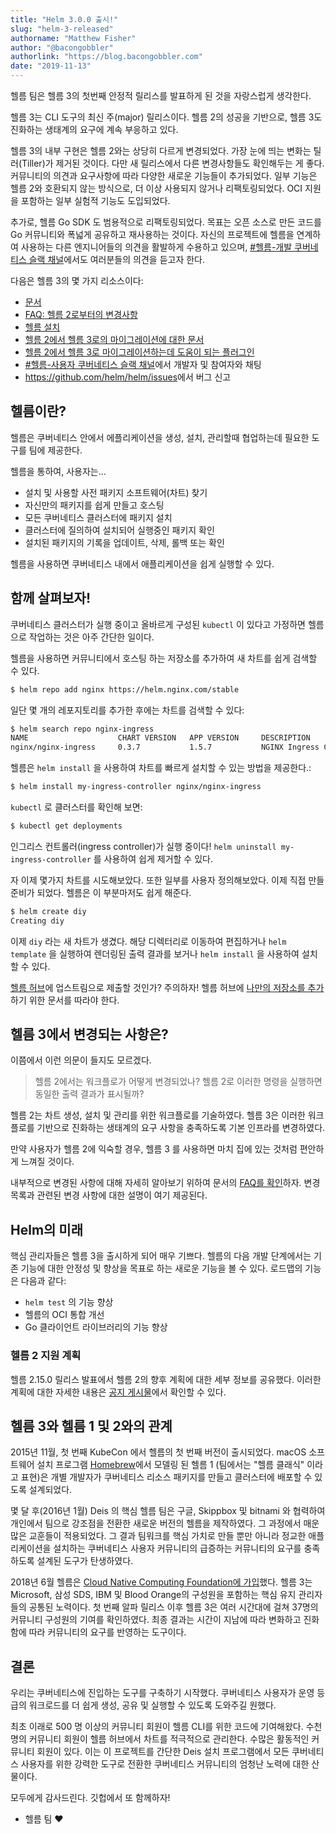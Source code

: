 ```yaml
---
title: "Helm 3.0.0 출시!"
slug: "helm-3-released"
authorname: "Matthew Fisher"
author: "@bacongobbler"
authorlink: "https://blog.bacongobbler.com"
date: "2019-11-13"
---
```


헬름 팀은 헬름 3의 첫번째 안정적 릴리스를 발표하게 된 것을 자랑스럽게 생각한다.

헬름 3는 CLI 도구의 최신 주(major) 릴리스이다. 헬름 2의 성공을 기반으로, 헬름 3도 진화하는 생태계의 요구에 계속 부응하고 있다.

헬름 3의 내부 구현은 헬름 2와는 상당히 다르게 변경되었다. 가장 눈에 띄는 변화는 틸러(Tiller)가 제거된 것이다. 다만 새 릴리스에서 다른 변경사항들도 확인해두는 게 좋다.
커뮤니티의 의견과 요구사항에 따라 다양한 새로운 기능들이 추가되었다. 일부 기능은 헬름 2와 호환되지 않는 방식으로, 더 이상 사용되지 않거나 리팩토링되었다.
OCI 지원을 포함하는 일부 실험적 기능도 도입되었다.

추가로, 헬름 Go SDK 도 범용적으로 리팩토링되었다.
목표는 오픈 소스로 만든 코드를 Go 커뮤니티와 폭넓게 공유하고 재사용하는 것이다.
자신의 프로젝트에 헬름을 연계하여 사용하는 다른 엔지니어들의 의견을 활발하게 수용하고 있으며, [#헬름-개발 쿠버네티스 슬랙 채널](https://slack.k8s.io/)에서도 여러분들의 의견을 듣고자 한다.

다음은 헬름 3의 몇 가지 리소스이다:

- [문서](https://helm.sh/docs/)
- [FAQ: 헬름 2로부터의 변경사항](https://helm.sh/docs/faq/#changes-since-helm-2)
- [헬름 설치](https://helm.sh/docs/intro/install/)
- [헬름 2에서 헬름 3로의 마이그레이션에 대한 문서](https://helm.sh/docs/topics/v2_v3_migration/)
- [헬름 2에서 헬름 3로 마이그레이션하는데 도움이 되는 플러그인](https://github.com/helm/helm-2to3)
- [#헬름-사용자 쿠버네티스 슬랙 채널](https://slack.k8s.io/)에서 개발자 및 참여자와 채팅
- <https://github.com/helm/helm/issues>에서 버그 신고

## 헬름이란?

헬름은 쿠버네티스 안에서 에플리케이션을 생성, 설치, 관리할때 협업하는데 필요한 도구를 팀에 제공한다.

헬름을 통하여, 사용자는...

- 설치 및 사용할 사전 패키지 소프트웨어(차트) 찾기
- 자신만의 패키지를 쉽게 만들고 호스팅
- 모든 쿠버네티스 클러스터에 패키지 설치
- 클러스터에 질의하여 설치되어 실행중인 패키지 확인
- 설치된 패키지의 기록을 업데이트, 삭제, 롤백 또는 확인

헬름을 사용하면 쿠버네티스 내에서 애플리케이션을 쉽게 실행할 수 있다.

## 함께 살펴보자!

쿠버네티스 클러스터가 실행 중이고 올바르게 구성된 `kubectl` 이 있다고 가정하면 헬름으로 작업하는 것은 아주 간단한 일이다.

헬름을 사용하면 커뮤니티에서 호스팅 하는 저장소를 추가하여 새 차트를 쉽게 검색할 수 있다.

```bash
$ helm repo add nginx https://helm.nginx.com/stable
```

일단 몇 개의 레포지토리를 추가한 후에는 차트를 검색할 수 있다:

```bash
$ helm search repo nginx-ingress
NAME                    CHART VERSION   APP VERSION     DESCRIPTION
nginx/nginx-ingress     0.3.7           1.5.7           NGINX Ingress Controller
```

헬름은 `helm install` 을 사용하여 차트를 빠르게 설치할 수 있는 방법을 제공한다.:

```bash
$ helm install my-ingress-controller nginx/nginx-ingress
```

`kubectl` 로 클러스터를 확인해 보면:

```bash
$ kubectl get deployments
```

인그리스 컨트롤러(ingress controller)가 실행 중이다! `helm uninstall my-ingress-controller` 를 사용하여 쉽게 제거할 수 있다.

자 이제 몇가지 차트를 시도해보았다. 또한 일부를 사용자 정의해보았다. 이제 직접 만들 준비가 되었다. 헬름은 이 부분마저도 쉽게 해준다.

```bash
$ helm create diy
Creating diy
```

이제 `diy` 라는 새 차트가 생겼다. 해당 디렉터리로 이동하여 편집하거나 `helm template` 을 실행하여 렌더링된 출력 결과를 보거나 `helm install` 을 사용하여 설치할 수 있다.

[헬름 허브](https://hub.helm.sh/)에 업스트림으로 제출할 것인가? 주의하자! 헬름 허브에 [나만의 저장소를 추가](https://github.com/helm/hub/blob/master/Repositories.md)하기 위한 문서를 따라야 한다.

## 헬름 3에서 변경되는 사항은?

이쯤에서 이런 의문이 들지도 모르겠다.

> 헬름 2에서는 워크플로가 어떻게 변경되었나? 헬름 2로 이러한 명령을 실행하면 동일한 출력 결과가 표시될까?

헬름 2는 차트 생성, 설치 및 관리를 위한 워크플로를 기술하였다. 헬름 3은 이러한 워크플로를 기반으로 진화하는 생태계의 요구 사항을 충족하도록 기본 인프라를 변경하였다.

만약 사용자가 헬름 2에 익숙할 경우, 헬름 3 를 사용하면 마치 집에 있는 것처럼 편안하게 느껴질 것이다.

내부적으로 변경된 사항에 대해 자세히 알아보기 위하여 문서의 [FAQ를 확인](https://helm.sh/docs/faq/)하자. 변경 목록과 관련된 변경 사항에 대한 설명이 여기 제공된다.

## Helm의 미래

핵심 관리자들은 헬름 3을 출시하게 되어 매우 기쁘다. 헬름의 다음 개발 단계에서는 기존 기능에 대한 안정성 및 향상을 목표로 하는 새로운 기능을 볼 수 있다. 로드맵의 기능은 다음과 같다:

- `helm test` 의 기능 향상
- 헬름의 OCI 통합 개선
- Go 클라이언트 라이브러리의 기능 향상

### 헬름 2 지원 계획

헬름 2.15.0 릴리스 발표에서 헬름 2의 향후 계획에 대한 세부 정보를 공유했다. 이러한 계획에 대한 자세한 내용은 [공지 게시물](https://helm.sh/blog/2019-10-22-helm-2150-released/)에서 확인할 수 있다.

## 헬름 3와 헬름 1 및 2와의 관계

2015년 11월, 첫 번째 KubeCon 에서 헬름의 첫 번째 버전이 출시되었다. macOS 소프트웨어 설치 프로그램 [Homebrew](https://brew.sh/)에서 모델링 된 헬름 1 (팀에서는 "헬름 클래식" 이라고 표현)은 개별 개발자가 쿠버네티스 리소스 패키지를 만들고 클러스터에 배포할 수 있도록 설계되었다.

몇 달 후(2016년 1월) Deis 의 핵심 헬름 팀은 구글, Skippbox 및 bitnami 와 협력하여 개인에서 팀으로 강조점을 전환한 새로운 버전의 헬름을 제작하였다. 그 과정에서 매운 많은 교훈들이 적용되었다. 그 결과 팀워크를 핵심 가치로 만들 뿐만 아니라 정교한 애플리케이션을 설치하는 쿠버네티스 사용자 커뮤니티의 급증하는 커뮤니티의 요구를 충족하도록 설계된 도구가 탄생하였다.

2018년 6월 헬름은 [Cloud Native Computing Foundation에 가입](https://helm.sh/blog/helm-enters-the-cncf/)했다. 헬름 3는 Microsoft, 삼성 SDS, IBM 및 Blood Orange의 구성원을 포함하는 핵심 유지 관리자들의 공통된 노력이다. 첫 번째 알파 릴리스 이후 헬름 3은 여러 시간대에 걸쳐 37명의 커뮤니티 구성원의 기여를 확인하였다. 최종 결과는 시간이 지남에 따라 변화하고 진화함에 따라 커뮤니티의 요구를 반영하는 도구이다. 

## 결론

우리는 쿠버네티스에 진입하는 도구를 구축하기 시작했다. 쿠버네티스 사용자가 운영 등급의 워크로드를 더 쉽게 생성, 공유 및 실행할 수 있도록 도와주길 원했다.

최초 이래로 500 명 이상의 커뮤니티 회원이 헬름 CLI를 위한 코드에 기여해왔다. 수천 명의 커뮤니티 회원이 헬름 허브에서 차트를 적극적으로 관리한다. 수많은 활동적인 커뮤니티 회원이 있다. 이는 이 프로젝트를 간단한 Deis 설치 프로그램에서 모든 쿠버네티스 사용자를 위한 강력한 도구로 전환한 쿠버네티스 커뮤니티의 엄청난 노력에 대한 산물이다.

모두에게 감사드린다. 깃헙에서 또 함께하자!

- 헬름 팀 :heart:
